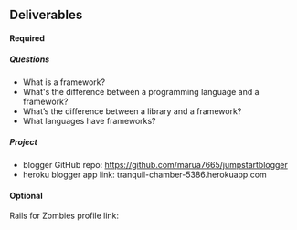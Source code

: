 ## Deliverables
#### Required
##### Questions
- What is a framework?
- What's the difference between a programming language and a framework?
- What’s the difference between a library and a framework?
- What languages have frameworks?

##### Project
- blogger GitHub repo: https://github.com/marua7665/jumpstartblogger
- heroku blogger app link: tranquil-chamber-5386.herokuapp.com

#### Optional
Rails for Zombies profile link:
